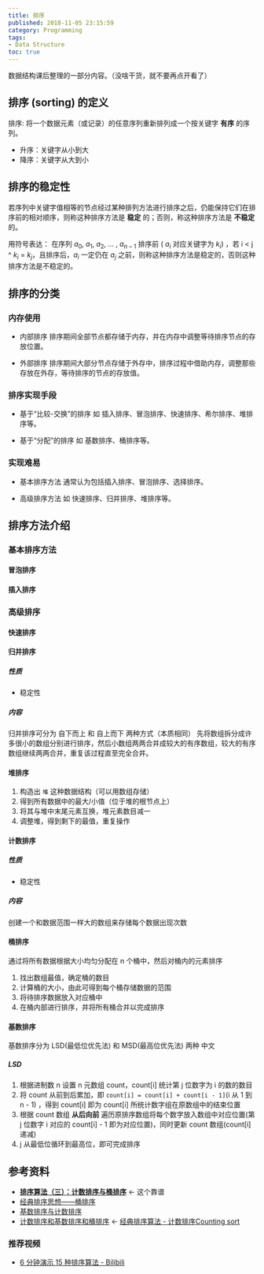 ```yaml
---
title: 排序
published: 2018-11-05 23:15:59
category: Programming
tags: 
- Data Structure
toc: true
---
```


数据结构课后整理的一部分内容。（没啥干货，就不要再点开看了）

<!-- more -->

## 排序 (sorting) 的定义

排序:
	将一个数据元素（或记录）的任意序列重新排列成一个按关键字 **有序** 的序列。


* 升序：关键字从小到大
* 降序：关键字从大到小

## 排序的稳定性

若序列中关键字值相等的节点经过某种排列方法进行排序之后，仍能保持它们在排序前的相对顺序，则称这种排序方法是 **稳定** 的；否则，称这种排序方法是 **不稳定** 的。

用符号表达：
在序列 $a_0$, $a_1$, $a_2$, ... , $a_{n-1}$ 排序前 ( $a_i$ 对应关键字为 $k_i$) ，若 i < j ^ $k_i$ = $k_j$，且排序后，$a_i$ 一定仍在 $a_j$ 之前，则称这种排序方法是稳定的，否则这种排序方法是不稳定的。

## 排序的分类

### 内存使用

* 内部排序
	排序期间全部节点都存储于内存，并在内存中调整等待排序节点的存放位置。

* 外部排序
	排序期间大部分节点存储于外存中，排序过程中借助内存，调整那些存放在外存，等待排序的节点的存放值。

### 排序实现手段

* 基于“比较-交换”的排序
	如 插入排序、冒泡排序、快速排序、希尔排序、堆排序等。

* 基于“分配”的排序
	如 基数排序、桶排序等。

### 实现难易

* 基本排序方法
	通常认为包括插入排序、冒泡排序、选择排序。

* 高级排序方法
	如 快速排序、归并排序、堆排序等。

## 排序方法介绍

### 基本排序方法

#### 冒泡排序

#### 插入排序

### 高级排序

#### 快速排序

#### 归并排序

##### 性质

* 稳定性

##### 内容

归并排序可分为 自下而上 和 自上而下 两种方式（本质相同）
先将数组拆分成许多很小的数组分别进行排序，然后小数组两两合并成较大的有序数组，较大的有序数组继续两两合并，重复该过程直至完全合并。

#### 堆排序

1. 构造出 `堆` 这种数据结构（可以用数组存储）
2. 得到所有数据中的最大/小值（位于堆的根节点上）
3. 将其与堆中末尾元素互换，堆元素数目减一
4. 调整堆，得到剩下的最值，重复操作


#### 计数排序

##### 性质

* 稳定性

##### 内容

创建一个和数据范围一样大的数组来存储每个数据出现次数

#### 桶排序

通过将所有数据根据大小均匀分配在 n 个桶中，然后对桶内的元素排序

1. 找出数组最值，确定桶的数目
2. 计算桶的大小，由此可得到每个桶存储数据的范围
3. 将待排序数据放入对应桶中
4. 在桶内部进行排序，并将所有桶合并以完成排序

#### 基数排序

基数排序分为 LSD(最低位优先法) 和 MSD(最高位优先法) 两种
中文
##### LSD

1. 根据进制数 n 设置 n 元数组 count，count[i] 统计第 j 位数字为 i 的数的数目
2. 将 count 从前到后累加，即 `count[i] = count[i] + count[i - 1]`(i 从 1 到 n - 1) ，得到 count[i] 即为 count[i] 所统计数字组在原数组中的结束位置
3. 根据 count 数组 **从后向前** 遍历原排序数组将每个数字放入数组中对应位置(第 j 位数字 i 对应的 count[i] - 1 即为对应位置)，同时更新 count 数组(count[i] 递减)
4. j 从最低位循环到最高位，即可完成排序

## 参考资料

* [**排序算法（三）：计数排序与桶排序**](https://blog.csdn.net/sunjinshengli/article/details/70738527) <- 这个靠谱
* [经典排序思想——桶排序](https://blog.csdn.net/YinhJiang/article/details/80397415)
* [基数排序与计数排序](https://blog.csdn.net/jp413670706/article/details/52745767)
* [计数排序和基数排序和桶排序](https://blog.csdn.net/msdnwolaile/article/details/52459452) <- [经典排序算法 - 计数排序Counting sort](http://www.cnblogs.com/kkun/archive/2011/11/23/2260299.html)

### 推荐视频

* [6 分钟演示 15 种排序算法 - Bilibili](https://www.bilibili.com/video/av685670?from=search&seid=13221889579576927281)
